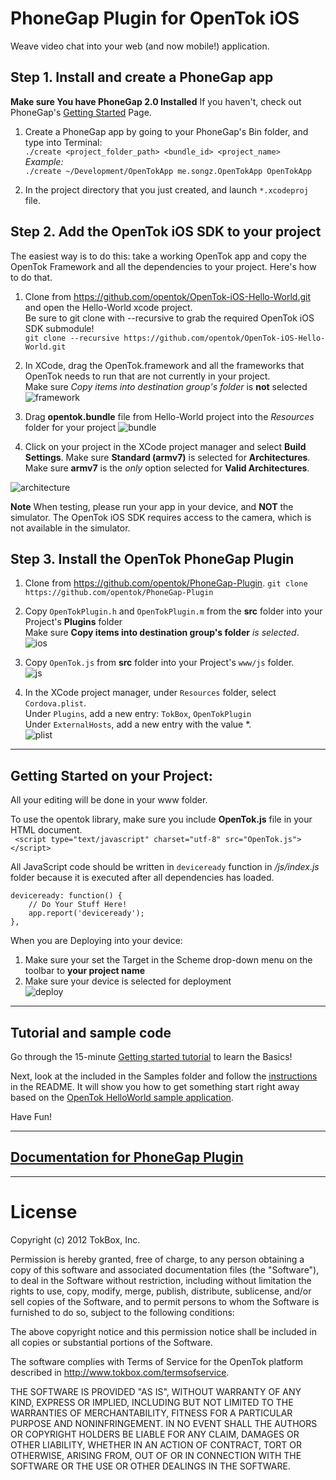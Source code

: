 PhoneGap Plugin for OpenTok iOS
===

Weave video chat into your web (and now mobile!) application.

## Step 1. Install and create a PhoneGap app
**Make sure You have PhoneGap 2.0 Installed** If you haven't, check out PhoneGap's [Getting Started](http://docs.phonegap.com/en/2.0.0/guide_getting-started_ios_index.md.html#Getting%20Started%20with%20iOS) Page.

1. Create a PhoneGap app by going to your PhoneGap's Bin folder, and type into Terminal:  
`./create <project_folder_path> <bundle_id> <project_name>`  
*Example:*  
`./create ~/Development/OpenTokApp me.songz.OpenTokApp OpenTokApp`

2. In the project directory that you just created, and launch `*.xcodeproj` file.  


## Step 2. Add the OpenTok iOS SDK to your project
The easiest way is to do this: take a working OpenTok app and copy the OpenTok Framework and all the dependencies to your project.  Here's how to do that.

1. Clone from <https://github.com/opentok/OpenTok-iOS-Hello-World.git> and open the Hello-World xcode project.  
Be sure to git clone with --recursive to grab the required OpenTok iOS SDK submodule!  
`git clone --recursive https://github.com/opentok/OpenTok-iOS-Hello-World.git`

2. In XCode, drag the OpenTok.framework and all the frameworks that OpenTok needs to run that are not currently in your project.  
Make sure *Copy items into destination group's folder* is **not** selected  
![framework](http://farm9.staticflickr.com/8292/7652859756_e381a15f8d_c.jpg)

3. Drag **opentok.bundle** file from Hello-World project into the *Resources* folder for your project
![bundle](http://farm9.staticflickr.com/8429/7653284900_972a5bf403_b.jpg)

4. Click on your project in the XCode project manager and select **Build Settings**. 
Make sure **Standard (armv7)** is selected for **Architectures**.  
Make sure **armv7** is the *only* option selected for **Valid Architectures**.  

![architecture](http://songz.github.com/phonegap-plugin-opentok/images/arch.png)  

**Note** When testing, please run your app in your device, and **NOT** the simulator. The OpenTok iOS SDK requires access to the camera, which
is not available in the simulator. 

## Step 3. Install the OpenTok PhoneGap Plugin
1. Clone from <https://github.com/opentok/PhoneGap-Plugin>.
`git clone https://github.com/opentok/PhoneGap-Plugin`

2. Copy `OpenTokPlugin.h` and `OpenTokPlugin.m` from the **src** folder into your Project's **Plugins** folder  
Make sure **Copy items into destination group's folder** *is selected*.  
![ios](http://farm9.staticflickr.com/8024/7653034446_b580c9f2cb_c.jpg)  

3. Copy `OpenTok.js` from **src** folder into your Project's `www/js` folder.  
![js](http://farm8.staticflickr.com/7270/7653034354_b5996da824_c.jpg)

4. In the XCode project manager, under `Resources` folder, select `Cordova.plist`.  
Under `Plugins`, add a new entry: `TokBox`, `OpenTokPlugin`  
Under `ExternalHosts`, add a new entry with the value *.  
![plist](http://farm9.staticflickr.com/8423/7653034248_aa0d14781e_c.jpg) 


---

## Getting Started on your Project:
All your editing will be done in your www folder.

To use the opentok library, make sure you include **OpenTok.js** file in your HTML document.  
` <script type="text/javascript" charset="utf-8" src="OpenTok.js"></script>`

All JavaScript code should be written in `deviceready` function in */js/index.js* folder because it is executed after all dependencies has loaded.

    deviceready: function() {
        // Do Your Stuff Here!
        app.report('deviceready');
    },

When you are Deploying into your device:  
1. Make sure your set the Target in the Scheme drop-down menu on the toolbar to **your project name**  
2. Make sure your device is selected for deployment  
![deploy](http://farm9.staticflickr.com/8028/7653284796_4c018c0ce6_z.jpg)

---

## Tutorial and sample code
Go through the 15-minute [Getting started tutorial](http://www.tokbox.com/opentok/api/documentation/gettingstarted) to learn the Basics!  

Next, look at the included in the Samples folder and follow the [instructions](/opentok/PhoneGap-Plugin/tree/master/sampleCode) in the README. It will show you how to get something start right away based on the [OpenTok HelloWorld sample application](http://www.tokbox.com/opentok/api/tools/js/tutorials/helloworld.html).  

Have Fun!

----

## [Documentation for PhoneGap Plugin](/opentok/PhoneGap-Plugin/blob/master/docs/README.md)

----

License
===

Copyright (c) 2012 TokBox, Inc.

Permission is hereby granted, free of charge, to any person obtaining a copy of this software and associated documentation files (the "Software"), to deal in the Software without restriction, including without limitation the rights to use, copy, modify, merge, publish, distribute, sublicense, and/or sell copies of the Software, and to permit persons to whom the Software is furnished to do so, subject to the following conditions:


The above copyright notice and this permission notice shall be included in all copies or substantial portions of the Software.

The software complies with Terms of Service for the OpenTok platform described in <http://www.tokbox.com/termsofservice>.

THE SOFTWARE IS PROVIDED "AS IS", WITHOUT WARRANTY OF ANY KIND, EXPRESS OR IMPLIED, INCLUDING BUT NOT LIMITED TO THE WARRANTIES OF MERCHANTABILITY, FITNESS FOR A PARTICULAR PURPOSE AND NONINFRINGEMENT. IN NO EVENT SHALL THE AUTHORS OR COPYRIGHT HOLDERS BE LIABLE FOR ANY CLAIM, DAMAGES OR OTHER LIABILITY, WHETHER IN AN ACTION OF CONTRACT, TORT OR OTHERWISE, ARISING FROM, OUT OF OR IN CONNECTION WITH THE SOFTWARE OR THE USE OR OTHER DEALINGS IN THE SOFTWARE.
